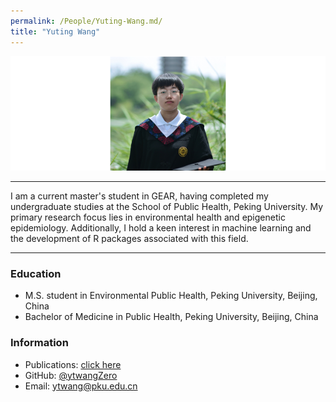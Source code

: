 ```yaml
---
permalink: /People/Yuting-Wang.md/
title: "Yuting Wang"
---
```


![](../_pages/wyt.png)

---

I am a current master's student in GEAR, having completed my undergraduate studies at the School of Public Health, Peking University. My primary research focus lies in environmental health and epigenetic epidemiology. Additionally, I hold a keen interest in machine learning and the development of R packages associated with this field.

---

### Education

* M.S. student in Environmental Public Health, Peking University, Beijing, China
* Bachelor of Medicine in Public Health, Peking University, Beijing, China

### Information

* Publications: <a href="https://www.researchgate.net/profile/Yuting-Wang-112">click here</a>
* GitHub: <a href="https://github.com/ytwangZero">@ytwangZero</a>
* Email: <ytwang@pku.edu.cn>

